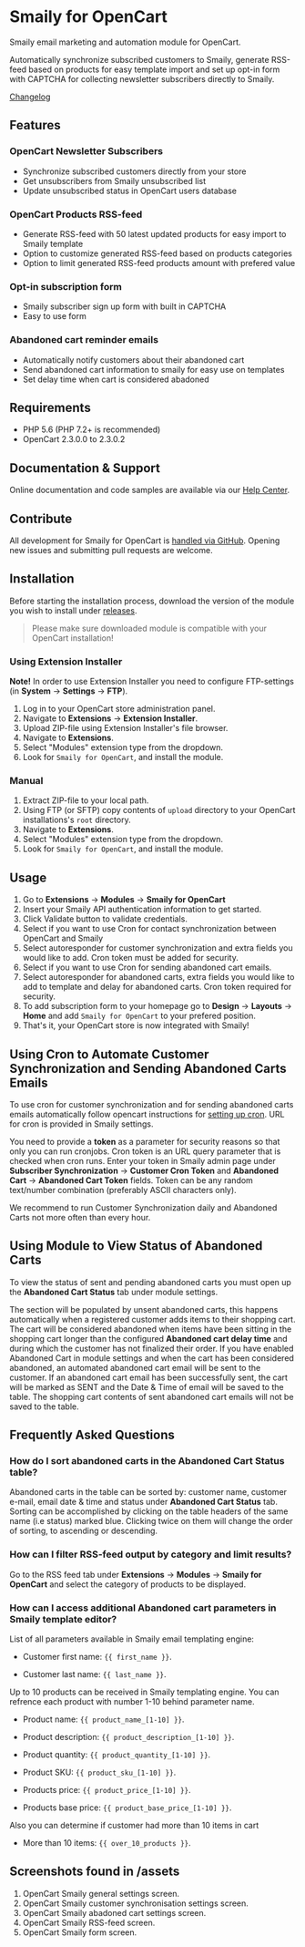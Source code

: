 # Smaily for OpenCart

Smaily email marketing and automation module for OpenCart.

Automatically synchronize subscribed customers to Smaily, generate RSS-feed based on products for easy template import and set up opt-in form with CAPTCHA for collecting newsletter subscribers directly to Smaily.

[Changelog](CHANGELOG.md)

## Features

### OpenCart Newsletter Subscribers

- Synchronize subscribed customers directly from your store
- Get unsubscribers from Smaily unsubscribed list
- Update unsubscribed status in OpenCart users database

### OpenCart Products RSS-feed

- Generate RSS-feed with 50 latest updated products for easy import to Smaily template
- Option to customize generated RSS-feed based on products categories
- Option to limit generated RSS-feed products amount with prefered value

### Opt-in subscription form

- Smaily subscriber sign up form with built in CAPTCHA
- Easy to use form

### Abandoned cart reminder emails

- Automatically notify customers about their abandoned cart
- Send abandoned cart information to smaily for easy use on templates
- Set delay time when cart is considered abadoned

## Requirements

- PHP 5.6 (PHP 7.2+ is recommended)
- OpenCart 2.3.0.0 to 2.3.0.2

## Documentation & Support

Online documentation and code samples are available via our [Help Center](https://smaily.com/help/user-manuals/).

## Contribute

All development for Smaily for OpenCart is [handled via GitHub](https://github.com/sendsmaily/smaily-opencart-module). Opening new issues and submitting pull requests are welcome.

## Installation

Before starting the installation process, download the version of the module you wish to install under [releases](https://github.com/sendsmaily/smaily-opencart-module/releases).

> Please make sure downloaded module is compatible with your OpenCart installation!

### Using Extension Installer

**Note!** In order to use Extension Installer you need to configure FTP-settings (in **System** &rarr; **Settings** &rarr; **FTP**).

1. Log in to your OpenCart store administration panel.
2. Navigate to **Extensions** &rarr; **Extension Installer**.
3. Upload ZIP-file using Extension Installer's file browser.
4. Navigate to **Extensions**.
5. Select "Modules" extension type from the dropdown.
6. Look for `Smaily for OpenCart`, and install the module.

### Manual

1. Extract ZIP-file to your local path.
2. Using FTP (or SFTP) copy contents of `upload` directory to your OpenCart installations's `root` directory.
3. Navigate to **Extensions**.
4. Select "Modules" extension type from the dropdown.
5. Look for `Smaily for OpenCart`, and install the module.

## Usage

1. Go to **Extensions** &rarr; **Modules** &rarr; **Smaily for OpenCart**
2. Insert your Smaily API authentication information to get started.
3. Click Validate button to validate credentials.
4. Select if you want to use Cron for contact synchronization between OpenCart and Smaily
5. Select autoresponder for customer synchronization and extra fields you would like to add. Cron token must be added for security.
6. Select if you want to use Cron for sending abandoned cart emails.
7. Select autoresponder for abandoned carts, extra fields you would like to add to template and delay for abandoned carts. Cron token required for security.
8. To add subscription form to your homepage go to **Design** &rarr; **Layouts** &rarr; **Home** and add `Smaily for OpenCart` to your prefered position.
9. That's it, your OpenCart store is now integrated with Smaily!

## Using Cron to Automate Customer Synchronization and Sending Abandoned Carts Emails

To use cron for customer synchronization and for sending abandoned carts emails automatically follow opencart instructions for [setting up cron](http://docs.opencart.com/en-gb/extension/cron/). URL for cron is provided in Smaily settings.

You need to provide a **token** as a parameter for security reasons so that only you can run cronjobs. Cron token is an URL query parameter that is checked when cron runs. Enter your token in Smaily admin page under **Subscriber Synchronization** &rarr; **Customer Cron Token** and **Abandoned Cart** &rarr; **Abandoned Cart Token** fields. Token can be any random text/number combination (preferably ASCII characters only).

We recommend to run Customer Synchronization daily and Abandoned Carts not more often than every hour.

## Using Module to View Status of Abandoned Carts

To view the status of sent and pending abandoned carts you must open up the **Abandoned Cart Status** tab under module settings.

The section will be populated by unsent abandoned carts, this happens automatically when a registered customer adds items to their shopping cart. The cart will be considered abandoned when items have been sitting in the shopping cart longer than the configured **Abandoned cart delay time** and during which the customer has not finalized their order. If you have enabled Abandoned Cart in module settings and when the cart has been considered abandoned, an automated abandoned cart email will be sent to the customer. If an abandoned cart email has been successfully sent, the cart will be marked as SENT and the Date & Time of email will be saved to the table. The shopping cart contents of sent abandoned cart emails will not be saved to the table.

## Frequently Asked Questions

### How do I sort abandoned carts in the Abandoned Cart Status table?

Abandoned carts in the table can be sorted by: customer name, customer e-mail, email date & time and status under **Abandoned Cart Status** tab.
Sorting can be accomplished by clicking on the table headers of the same name (i.e status) marked blue. Clicking twice on them will change the order of sorting, to ascending or descending.

### How can I filter RSS-feed output by category and limit results?

Go to the RSS feed tab under **Extensions** &rarr; **Modules** &rarr; **Smaily for OpenCart** and select the category of products to be displayed.

### How can I access additional Abandoned cart parameters in Smaily template editor?

List of all parameters available in Smaily email templating engine:

- Customer first name: `{{ first_name }}`.

- Customer last name: `{{ last_name }}`.

Up to 10 products can be received in Smaily templating engine. You can refrence each product with number 1-10 behind parameter name.

- Product name: `{{ product_name_[1-10] }}`.

- Product description: `{{ product_description_[1-10] }}`.

- Product quantity: `{{ product_quantity_[1-10] }}`.

- Product SKU: `{{ product_sku_[1-10] }}`.

- Products price: `{{ product_price_[1-10] }}`.

- Products base price: `{{ product_base_price_[1-10] }}`.

Also you can determine if customer had more than 10 items in cart

- More than 10 items: `{{ over_10_products }}`.

## Screenshots found in /assets

1. OpenCart Smaily general settings screen.
2. OpenCart Smaily customer synchronisation settings screen.
3. OpenCart Smaily abadoned cart settings screen.
4. OpenCart Smaily RSS-feed screen.
5. OpenCart Smaily form screen.

